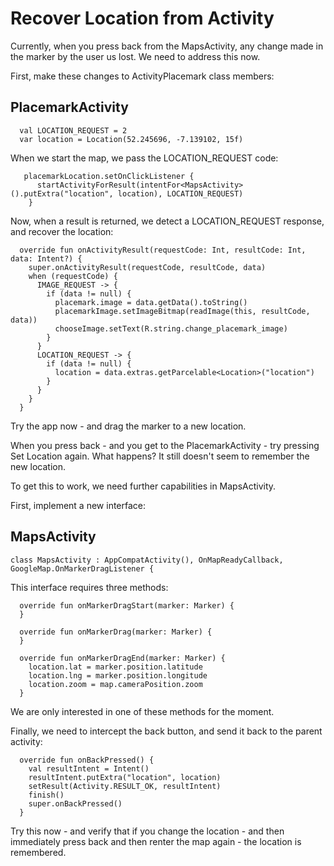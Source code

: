 # Recover Location from Activity

Currently, when you press back from the MapsActivity, any change made in the marker by the user us lost. We need to address this now.

First, make these changes to ActivityPlacemark class members:

## PlacemarkActivity

~~~
  val LOCATION_REQUEST = 2
  var location = Location(52.245696, -7.139102, 15f)
~~~

When we start the map, we pass the LOCATION_REQUEST  code:

~~~
   placemarkLocation.setOnClickListener {
      startActivityForResult(intentFor<MapsActivity>().putExtra("location", location), LOCATION_REQUEST)
    }
~~~

Now, when a result is returned, we detect a LOCATION_REQUEST response, and recover the location:

~~~
  override fun onActivityResult(requestCode: Int, resultCode: Int, data: Intent?) {
    super.onActivityResult(requestCode, resultCode, data)
    when (requestCode) {
      IMAGE_REQUEST -> {
        if (data != null) {
          placemark.image = data.getData().toString()
          placemarkImage.setImageBitmap(readImage(this, resultCode, data))
          chooseImage.setText(R.string.change_placemark_image)
        }
      }
      LOCATION_REQUEST -> {
        if (data != null) {
          location = data.extras.getParcelable<Location>("location")
        }
      }
    }
  }
~~~

Try the app now - and drag the marker to a new location.

When you press back - and you get to the PlacemarkActivity - try pressing Set Location again. What happens? It still doesn't seem to remember the new location.

To get this to work, we need further capabilities in MapsActivity.

First, implement a new interface:

## MapsActivity

~~~
class MapsActivity : AppCompatActivity(), OnMapReadyCallback,  GoogleMap.OnMarkerDragListener {
~~~

This interface requires three methods:

~~~
  override fun onMarkerDragStart(marker: Marker) {
  }

  override fun onMarkerDrag(marker: Marker) {
  }

  override fun onMarkerDragEnd(marker: Marker) {
    location.lat = marker.position.latitude
    location.lng = marker.position.longitude
    location.zoom = map.cameraPosition.zoom
  }
~~~

We are only interested in one of these methods for the moment.

Finally, we need to intercept the back button, and send it back to the parent activity:

~~~
  override fun onBackPressed() {
    val resultIntent = Intent()
    resultIntent.putExtra("location", location)
    setResult(Activity.RESULT_OK, resultIntent)
    finish()
    super.onBackPressed()
  }
~~~

Try this now - and verify that if you change the location - and then immediately press back and then renter the map again - the location is remembered.






